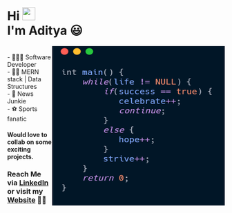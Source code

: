 # Hi <img src="https://raw.githubusercontent.com/MartinHeinz/MartinHeinz/master/wave.gif" width="30" height="30"><br> I'm Aditya 😃
   <img src="readme.png" width="400" height="370" align="right" >

<div align="left">
  <br>
- 👨🏽‍💻 Software Developer<br>
- ✌🏽 MERN stack | Data Structures<br>
- 📰 News Junkie<br>
- ⚽ Sports fanatic<br>
<div>

 #### Would love to collab on some exciting projects.
   

 
### Reach Me via [LinkedIn](https://www.linkedin.com/in/aditya-nath-jha-0b47421b5/) or visit my [Website](https://aditya-nath-jha.herokuapp.com/) 🤙🏻
